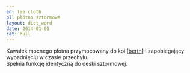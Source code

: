 ```yaml
---
en: lee cloth
pl: płótno sztormowe
layout: dict_word
date: 2014-01-01
cat: hull
---
```


Kawałek mocnego płótna przymocowany do koi [[berth](/dict/berth.html)] i zapobiegający wypadnięciu w czasie przechyłu.  
Spełnia funkcję identyczną do deski sztormowej.